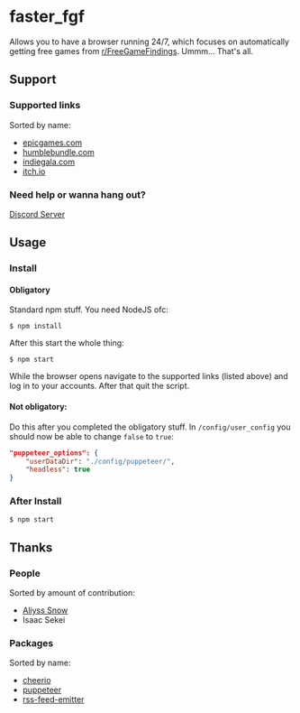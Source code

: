 # faster_fgf

Allows you to have a browser running 24/7, which focuses on automatically
getting free games from [r/FreeGameFindings](https://www.reddit.com/r/FreeGameFindings/new/).
Ummm... That's all.

## Support

### Supported links
Sorted by name:
- [epicgames.com](https://www.epicgames.com/)
- [humblebundle.com](https://www.humblebundle.com/)
- [indiegala.com](https://www.indiegala.com/)
- [itch.io](https://itch.io/)

### Need help or wanna hang out?
[Discord Server](https://discord.gg/zAypMTH)

## Usage

### Install

#### Obligatory
Standard npm stuff. You need NodeJS ofc:
```
$ npm install
```
After this start the whole thing:
```
$ npm start
```
While the browser opens navigate to the supported links (listed above) and log in to your accounts.
After that quit the script.

#### Not obligatory:
Do this after you completed the obligatory stuff.
In ``/config/user_config`` you should now be able to change ``false`` to ``true``:
```json
"puppeteer_options": {
    "userDataDir": "./config/puppeteer/",
    "headless": true
}
```
### After Install
```
$ npm start
```

## Thanks

### People
Sorted by amount of contribution:
- [Aliyss Snow](https://github.com/Aliyss)
- Isaac Sekei

### Packages
Sorted by name:
- [cheerio](https://github.com/cheeriojs/cheerio)
- [puppeteer](https://github.com/puppeteer/puppeteer)
- [rss-feed-emitter](https://github.com/filipedeschamps/rss-feed-emitter)
